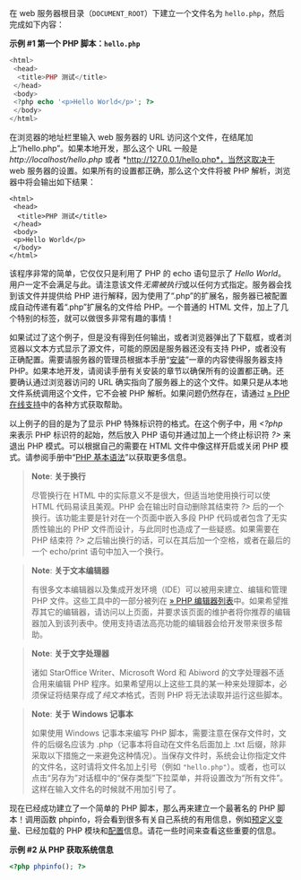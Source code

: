 在 web 服务器根目录（`DOCUMENT_ROOT`）下建立一个文件名为
`hello.php`，然后完成如下内容：

**示例 \#1 第一个 PHP 脚本：`hello.php`**

``` php
<html>
 <head>
  <title>PHP 测试</title>
 </head>
 <body>
 <?php echo '<p>Hello World</p>'; ?>
 </body>
</html>
```

在浏览器的地址栏里输入 web 服务器的 URL
访问这个文件，在结尾加上“/hello.php”。如果本地开发，那么这个 URL 一般是
*http://localhost/hello.php* 或者
*http://127.0.0.1/hello.php*，当然这取决于 web
服务器的设置。如果所有的设置都正确，那么这个文件将被 PHP
解析，浏览器中将会输出如下结果：

    <html>
     <head>
      <title>PHP 测试</title>
     </head>
     <body>
     <p>Hello World</p>
     </body>
    </html>

该程序非常的简单，它仅仅只是利用了 PHP 的 <span
class="function">echo</span> 语句显示了 *Hello
World*。用户一定不会满足与此。请注意该文件*无需被执行*或以任何方式指定。服务器会找到该文件并提供给
PHP
进行解释，因为使用了“.php”的扩展名，服务器已被配置成自动传递有着“.php”扩展名的文件给
PHP。一个普通的 HTML
文件，加上了几个特别的标签，就可以做很多非常有趣的事情！

如果试过了这个例子，但是没有得到任何输出，或者浏览器弹出了下载框，或者浏览器以文本方式显示了源文件，可能的原因是服务器还没有支持
PHP，或者没有正确配置。需要请服务器的管理员根据本手册“<a href="/install.html" class="link">安装</a>”一章的内容使得服务器支持
PHP。如果本地开发，请阅读手册有关安装的章节以确保所有的设置都正确。还要确认通过浏览器访问的
URL
确实指向了服务器上的这个文件。如果只是从本地文件系统调用这个文件，它不会被
PHP 解析。如果问题仍然存在，请通过
<a href="https://www.php.net/support.php" class="link external">» PHP 在线支持</a>中的各种方式获取帮助。

以上例子的目的是为了显示 PHP 特殊标识符的格式。在这个例子中，用 *\<?php*
来表示 PHP 标识符的起始，然后放入 PHP 语句并通过加上一个终止标识符 *?\>*
来退出 PHP 模式。可以根据自己的需要在 HTML 文件中像这样开启或关闭 PHP
模式。请参阅手册中“<a href="/language/basic-syntax.html" class="link">PHP 基本语法</a>”以获取更多信息。

> **Note**: <span class="info">**关于换行**  
> </span>
>
> 尽管换行在 HTML 中的实际意义不是很大，但适当地使用换行可以使 HTML
> 代码易读且美观。PHP 会在输出时自动删除其结束符 *?\>*
> 后的一个换行。该功能主要是针对在一个页面中嵌入多段 PHP
> 代码或者包含了无实质性输出的 PHP
> 文件而设计，与此同时也造成了一些疑惑。如果需要在 PHP 结束符 *?\>*
> 之后输出换行的话，可以在其后加一个空格，或者在最后的一个 echo/print
> 语句中加入一个换行。

> **Note**: <span class="info">**关于文本编辑器**  
> </span>
>
> 有很多文本编辑器以及集成开发环境（IDE）可以被用来建立、编辑和管理 PHP
> 文件。这些工具中的一部分被列在
> <a href="http://en.wikipedia.org/wiki/List_of_PHP_editors" class="link external">» PHP 编辑器列表</a>中。如果希望推荐其它的编辑器，请访问以上页面，并要求该页面的维护者将你推荐的编辑器加入到该列表中。使用支持语法高亮功能的编辑器会给开发带来很多帮助。

> **Note**: <span class="info">**关于文字处理器**  
> </span>
>
> 诸如 StarOffice Writer、Microsoft Word 和 Abiword
> 的文字处理器不适合用来编辑 PHP
> 程序。如果希望用以上这些工具的某一种来处理脚本，必须保证将结果存成了*纯文本*格式，否则
> PHP 将无法读取并运行这些脚本。

> **Note**: <span class="info">**关于 Windows 记事本**  
> </span>
>
> 如果使用 Windows 记事本来编写 PHP
> 脚本，需要注意在保存文件时，文件的后缀名应该为
> .php（记事本将自动在文件名后面加上 .txt
> 后缀，除非采取以下措施之一来避免这种情况）。当保存文件时，系统会让你指定文件的文件名，这时请将文件名加上引号（例如
> `"hello.php"`）。或者，也可以点击“另存为”对话框中的“保存类型”下拉菜单，并将设置改为“所有文件”。这样在输入文件名的时候就不用加引号了。

现在已经成功建立了一个简单的 PHP 脚本，那么再来建立一个最著名的 PHP
脚本！调用函数 <span
class="function">phpinfo</span>，将会看到很多有关自己系统的有用信息，例如<a href="/language/variables/predefined.html" class="link">预定义变量</a>、已经加载的
PHP
模块和<a href="/configuration.html" class="link">配置</a>信息。请花一些时间来查看这些重要的信息。

**示例 \#2 从 PHP 获取系统信息**

``` php
<?php phpinfo(); ?>
```
